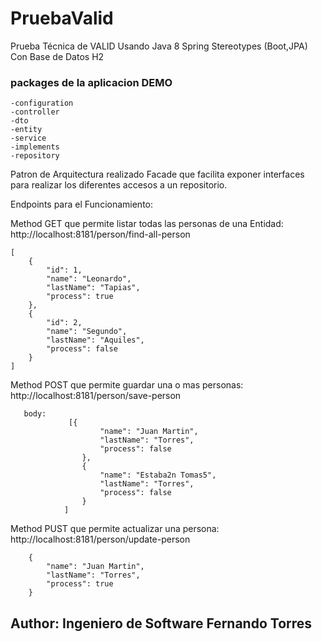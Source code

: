 # PruebaValid
Prueba Técnica de VALID
Usando Java 8 Spring Stereotypes (Boot,JPA) Con Base de Datos H2

### packages de la aplicacion DEMO
    -configuration
    -controller
    -dto
    -entity
    -service
    -implements
    -repository

Patron de Arquitectura realizado Facade que facilita exponer interfaces para realizar los diferentes accesos a un repositorio.

Endpoints para el Funcionamiento:

Method GET que permite listar todas las personas de una Entidad:
http://localhost:8181/person/find-all-person

    [
        {
            "id": 1,
            "name": "Leonardo",
            "lastName": "Tapias",
            "process": true
        },
        {
            "id": 2,
            "name": "Segundo",
            "lastName": "Aquiles",
            "process": false
        }
    ] 

Method POST que permite guardar una o mas personas: 
    http://localhost:8181/person/save-person
    
       body: 
                 [{
                        "name": "Juan Martin",
                        "lastName": "Torres",
                        "process": false
                    },
                    {
                        "name": "Estaba2n Tomas5",
                        "lastName": "Torres",
                        "process": false
                    }
                ]

Method PUST que permite actualizar una persona: 
    http://localhost:8181/person/update-person
    
        {
            "name": "Juan Martin",
            "lastName": "Torres",
            "process": true
        }
    
## Author: Ingeniero de Software Fernando Torres     
    






